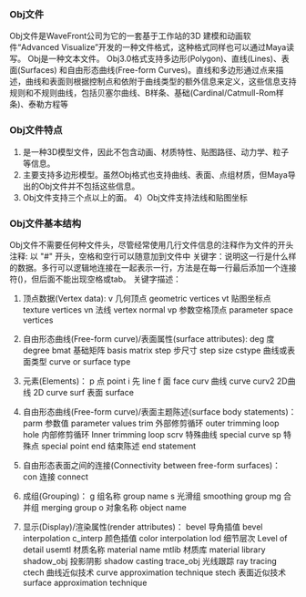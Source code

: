 ### Obj文件
 Obj文件是WaveFront公司为它的一套基于工作站的3D 建模和动画软件“Advanced Visualize”开发的一种文件格式，这种格式同样也可以通过Maya读写。
Obj是一种文本文件。
Obj3.0格式支持多边形(Polygon)、直线(Lines)、表面(Surfaces) 和自由形态曲线(Free-form Curves)。直线和多边形通过点来描述，曲线和表面则根据控制点和依附于曲线类型的额外信息来定义，这些信息支持规则和不规则曲线，包括贝塞尔曲线、B样条、基础(Cardinal/Catmull-Rom样条)、泰勒方程等

### Obj文件特点
1) 是一种3D模型文件，因此不包含动画、材质特性、贴图路径、动力学、粒子等信息。
2) 主要支持多边形模型。虽然Obj格式也支持曲线、表面、点组材质，但Maya导出的Obj文件并不包括这些信息。
3) Obj文件支持三个点以上的面。
4）Obj文件支持法线和贴图坐标

### Obj文件基本结构
Obj文件不需要任何种文件头，尽管经常使用几行文件信息的注释作为文件的开头
注释: 以 "#" 开头，空格和空行可以随意加到文件中
关键字：说明这一行是什么样的数据。多行可以逻辑地连接在一起表示一行，方法是在每一行最后添加一个连接符(\)，但后面不能出现空格或tab。
关键字描述：
1) 顶点数据(Vertex data):
v 几何顶点 geometric vertices
vt 贴图坐标点 texture vertices
vn 法线 vertex normal
vp 参数空格顶点 parameter space vertices

2) 自由形态曲线(Free-form curve)/表面属性(surface attributes):
deg 度 degree
bmat 基础矩阵 basis matrix
step 步尺寸 step size
cstype 曲线或表面类型 curve or surface type

3) 元素(Elements)：
p 点 point
i 先 line
f 面 face
curv 曲线 curve
curv2 2D曲线 2D curve
surf 表面 surface

4) 自由形态曲线(Free-form curve)/表面主题陈述(surface body statements)：
parm 参数值 parameter values
trim 外部修剪循环 outer trimming loop
hole 内部修剪循环 Inner trimming loop
scrv 特殊曲线 special curve
sp 特殊点 special point
end 结束陈述 end statement

5) 自由形态表面之间的连接(Connectivity between free-form surfaces)：
con 连接 connect

6) 成组(Grouping)：
g 组名称 group name
s 光滑组 smoothing group
mg 合并组 merging group
o 对象名称 object name

7) 显示(Display)/渲染属性(render attributes)：
bevel 导角插值 bevel interpolation
c_interp 颜色插值 color interpolation
lod 细节层次 Level of detail
usemtl 材质名称 material name
mtlib 材质库 material library
shadow_obj 投影阴影 shadow casting
trace_obj 光线跟踪 ray tracing
ctech 曲线近似技术 curve approximation technique
stech 表面近似技术 surface approximation technique


